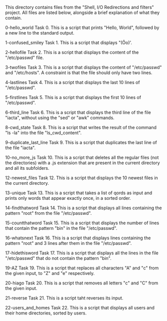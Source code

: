 This directory contains files from the "Shell, I/O Redirections and filters" project.
All files are listed below, alongside a brief explanation of what they contain.

0-hello_world
Task 0. This is a script that prints "Hello, World", followed by a new line to the standard output.

1-confused_smiley
Task 1. This is a script that displays "(Ôo)'.

2-hellofile
Task 2. This is a script that displays the content of the "/etc/passwd" file.

3-twofiles
Task 3. This is a script that displays the content of "/etc/passwd" and "/etc/hosts". A constraint is that the file should only have two lines.

4-lastlines
Task 4. This is a script that displays the last 10 lines of "/etc/passwd".

5-firstlines
Task 5. This is a script that displays the first 10 lines of "/etc/passwd".

6-third_line
Task 6. This is a script that displays the third line of the file "iacta", without using the "sed" or "awk" commands.

8-cwd_state
Task 8. This is a script that writes the result of the command "ls -la" into the file "ls_cwd_content".

9-duplicate_last_line
Task 9. This is a script that duplicates the last line of the file "iacta".

10-no_more_js
Task 10. This is a script that deletes all the regular files (not the directories) with a .js extension that are present in the current directory and all its subfolders.

12-newest_files
Task 12. This is a script that displays the 10 newest files in the current directory.

13-unique
Task 13. This is a script that takes a list of qords as input and prints only words that appear exactly once, in a sorted order.

14-findthatword
Task 14. This is a script that displays all lines containing the pattern "root" from the file "/etc/passwd".

15-countthatword
Task 15. This is a script that displays the number of lines that contain the pattern "bin" in the file "/etc/passwd".

16-whatsnext
Task 16. This is a script that displays lines containing the pattern "root" and 3 lines after them in the file "/etc/passwd".

17-hidethisword
Task 17. This is a script that displays all the lines in the file "/etc/passwd" that do not contain the pattern "bin".

19-AZ
Task 19. This is a script that replaces all characters "A" and "c" from the given input, to "Z" and "e" respectively.

20-hiago
Task 20. This is a script that removes all letters "c" and "C" from the given input.

21-reverse
Task 21. This is a script taht reverses its input.

22-users_and_homes
Task 22. This is a script that displays all users and their home directories, sorted by users.
